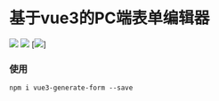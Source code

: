 # 基于vue3的PC端表单编辑器

[![](https://img.shields.io/badge/vue3-3.0.0-brightgreen.svg)]({https://v3.cn.vuejs.org/}) [![](https://img.shields.io/badge/elemenplus-1.2.0-beta.5-brightgreen.svg)]({https://element-plus.gitee.io/zh-CN/})  [![](https://img.shields.io/badge/licnese-MIT-brightgreen.svg)]


### 使用

```
npm i vue3-generate-form --save
```

